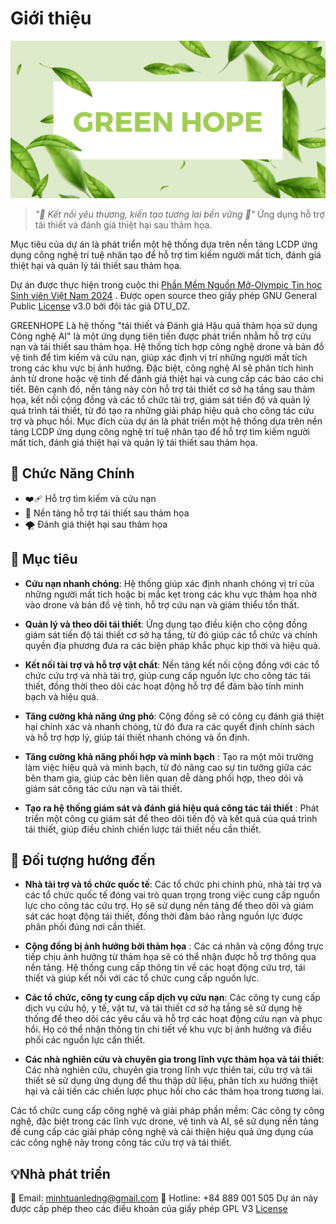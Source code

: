 # Giới thiệu

![s](../resources/greenhope.png)

> *"🤝 Kết nối yêu thương, kiến tạo tương lai bền vững 🌿"*
Ứng dụng hỗ trợ tái thiết và đánh giá thiệt hại sau thảm họa.

Mục tiêu của dự án  là phát triển một hệ thống dựa trên nền tảng LCDP ứng dụng công nghệ trí tuệ nhân tạo để hỗ trợ tìm kiếm người mất tích, đánh giá thiệt hại và quản lý tái thiết sau thảm họa.

Dự án được thực hiện trong cuộc thi [ Phần Mềm Nguồn Mở-Olympic Tin học Sinh viên Việt Nam 2024](https://www.olp.vn/procon-pmmn/ph%E1%BA%A7n-m%E1%BB%81m-ngu%E1%BB%93n-m%E1%BB%9F)
. Được open source theo giấy phép GNU General Public [License](https://github.com/olp-dtu-2024/DTU-GreenHope/blob/main/LICENCE)  v3.0 bởi đội tác giả DTU_DZ.

GREENHOPE Là hệ thống "tái thiết và Đánh giá Hậu quả thảm họa sử dụng Công nghệ AI" là một ứng dụng tiên tiến được phát triển nhằm hỗ trợ cứu nạn và tái thiết sau thảm họa. Hệ thống tích hợp công nghệ drone và bản đồ vệ tinh để tìm kiếm và cứu nạn, giúp xác định vị trí những người mất tích trong các khu vực bị ảnh hưởng. Đặc biệt, công nghệ AI sẽ phân tích hình ảnh từ drone hoặc vệ tinh để đánh giá thiệt hại và cung cấp các báo cáo chi tiết. Bên cạnh đó, nền tảng này còn hỗ trợ tái thiết cơ sở hạ tầng sau thảm họa, kết nối cộng đồng và các tổ chức tài trợ, giám sát tiến độ và quản lý quá trình tái thiết, từ đó tạo ra những giải pháp hiệu quả cho công tác cứu trợ và phục hồi.
Mục đích của dự án là phát triển một hệ thống dựa trên nền tảng LCDP ứng dụng công nghệ trí tuệ nhân tạo để hỗ trợ tìm kiếm người mất tích, đánh giá thiệt hại và quản lý tái thiết sau thảm họa.

## 📂 Chức Năng Chính
- ❤️‍🩹 Hỗ trợ tìm kiếm và cứu nạn 
- 🫶 Nền tảng hỗ trợ tái thiết sau thảm họa
- 🌪️ Đánh giá thiệt hại sau thảm họa

## 🎯 Mục tiêu 
- **Cứu nạn nhanh chóng**: Hệ thống giúp xác định nhanh chóng vị trí của những người mất tích hoặc bị mắc kẹt trong các khu vực thảm họa nhờ vào drone và bản đồ vệ tinh, hỗ trợ cứu nạn và giảm thiểu tổn thất.

- **Quản lý và theo dõi tái thiết**: Ứng dụng tạo điều kiện cho cộng đồng giám sát tiến độ tái thiết cơ sở hạ tầng, từ đó giúp các tổ chức và chính quyền địa phương đưa ra các biện pháp khắc phục kịp thời và hiệu quả.

- **Kết nối tài trợ và hỗ trợ vật chất**: Nền tảng kết nối cộng đồng với các tổ chức cứu trợ và nhà tài trợ, giúp cung cấp nguồn lực cho công tác tái thiết, đồng thời theo dõi các hoạt động hỗ trợ để đảm bảo tính minh bạch và hiệu quả.

- **Tăng cường khả năng ứng phó**: Cộng đồng sẽ có công cụ đánh giá thiệt hại chính xác và nhanh chóng, từ đó đưa ra các quyết định chính sách và hỗ trợ hợp lý, giúp tái thiết nhanh chóng và ổn định.
- **Tăng cường khả năng phối hợp và minh bạch** : Tạo ra một môi trường làm việc hiệu quả và minh bạch, từ đó nâng cao sự tin tưởng giữa các bên tham gia, giúp các bên liên quan dễ dàng phối hợp, theo dõi và giám sát công tác cứu nạn và tái thiết.
- **Tạo ra hệ thống giám sát và đánh giá hiệu quả công tác tái thiết** :  Phát triển một công cụ giám sát để theo dõi tiến độ và kết quả của quá trình tái thiết, giúp điều chỉnh chiến lược tái thiết nếu cần thiết.

## 📢 Đối tượng hướng đến
- **Nhà tài trợ và tổ chức quốc tế**: Các tổ chức phi chính phủ, nhà tài trợ và các tổ chức quốc tế đóng vai trò quan trọng trong việc cung cấp nguồn lực cho công tác cứu trợ. Họ sẽ sử dụng nền tảng để theo dõi và giám sát các hoạt động tái thiết, đồng thời đảm bảo rằng nguồn lực được phân phối đúng nơi cần thiết.

- **Cộng đồng bị ảnh hưởng bởi thảm họa** : Các cá nhân và cộng đồng trực tiếp chịu ảnh hưởng từ thảm họa sẽ có thể nhận được hỗ trợ thông qua nền tảng. Hệ thống cung cấp thông tin về các hoạt động cứu trợ, tái thiết và giúp kết nối với các tổ chức cung cấp nguồn lực.

- **Các tổ chức, công ty cung cấp dịch vụ cứu nạn**: Các công ty cung cấp dịch vụ cứu hộ, y tế, vật tư, và tái thiết cơ sở hạ tầng sẽ sử dụng hệ thống để theo dõi các yêu cầu và hỗ trợ các hoạt động cứu nạn và phục hồi. Họ có thể nhận thông tin chi tiết về khu vực bị ảnh hưởng và điều phối các nguồn lực cần thiết.

- **Các nhà nghiên cứu và chuyên gia trong lĩnh vực thảm họa và tái thiết**: Các nhà nghiên cứu, chuyên gia trong lĩnh vực thiên tai, cứu trợ và tái thiết sẽ sử dụng ứng dụng để thu thập dữ liệu, phân tích xu hướng thiệt hại và cải tiến các chiến lược phục hồi cho các thảm họa trong tương lai.

Các tổ chức cung cấp công nghệ và giải pháp phần mềm: Các công ty công nghệ, đặc biệt trong các lĩnh vực drone, vệ tinh và AI, sẽ sử dụng nền tảng để cung cấp các giải pháp công nghệ và cải thiện hiệu quả ứng dụng của các công nghệ này trong công tác cứu trợ và tái thiết.
## 💡Nhà phát triển
📧 Email: minhtuanledng@gmail.com
📱 Hotline: +84 889 001 505
Dự án này được cấp phép theo các điều khoản của giấy phép GPL V3 [License](https://github.com/olp-dtu-2024/DTU-GreenHope/blob/main/LICENCE)
